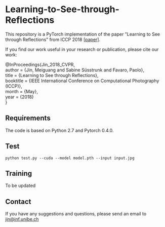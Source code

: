 # Learning-to-See-through-Reflections
This repository is a PyTorch implementation of the paper "Learning to See through Reflections" from ICCP 2018 [[paper]](https://ieeexplore.ieee.org/document/8368464?part=1).

If you find our work useful in your research or publication, please cite our work:

@InProceedings{Jin_2018_CVPR,  
author = {Jin, Meiguang and Sabine Süsstrunk and Favaro, Paolo},  
title = {Learning to See through Reflections},  
booktitle = {IEEE International Conference on Computational Photography (ICCP)},  
month = {May},  
year = {2018}  
}  
## **Requirements**  
The code is based on Python 2.7 and Pytorch 0.4.0.  
## **Test**
```
python test.py --cuda --model model.pth --input input.jpg
```  
## **Training**  
To be updated  

## **Contact**
If you have any suggestions and questions, please send an email to jin@inf.unibe.ch
